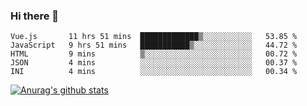 ### Hi there 👋



<!--
**webB1an/webB1an** is a ✨ _special_ ✨ repository because its `README.md` (this file) appears on your GitHub profile.

Here are some ideas to get you started:

- 🔭 I’m currently working on ...
- 🌱 I’m currently learning ...
- 👯 I’m looking to collaborate on ...
- 🤔 I’m looking for help with ...
- 💬 Ask me about ...
- 📫 How to reach me: ...
- 😄 Pronouns: ...
- ⚡ Fun fact: ...
-->

<!--START_SECTION:waka-->
```text
Vue.js       11 hrs 51 mins  █████████████▒░░░░░░░░░░░   53.85 % 
JavaScript   9 hrs 51 mins   ███████████▒░░░░░░░░░░░░░   44.72 % 
HTML         9 mins          ▒░░░░░░░░░░░░░░░░░░░░░░░░   00.72 % 
JSON         4 mins          ░░░░░░░░░░░░░░░░░░░░░░░░░   00.37 % 
INI          4 mins          ░░░░░░░░░░░░░░░░░░░░░░░░░   00.34 % 
```
<!--END_SECTION:waka-->


[![Anurag's github stats](https://github-readme-stats.vercel.app/api?username=webB1an&show_icons=true&theme=radical)](https://github.com/anuraghazra/github-readme-stats)

